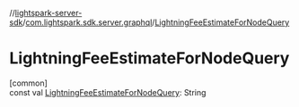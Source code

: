 //[lightspark-server-sdk](../../index.md)/[com.lightspark.sdk.server.graphql](index.md)/[LightningFeeEstimateForNodeQuery](-lightning-fee-estimate-for-node-query.md)

# LightningFeeEstimateForNodeQuery

[common]\
const val [LightningFeeEstimateForNodeQuery](-lightning-fee-estimate-for-node-query.md): String

